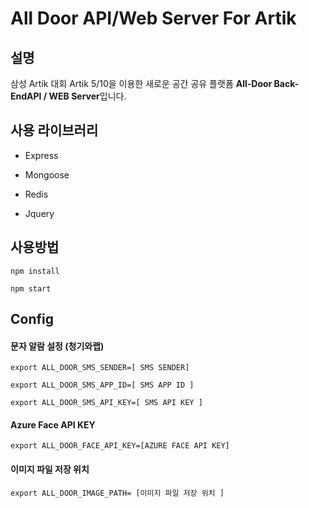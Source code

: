 # All Door API/Web Server For Artik

## 설명
삼성 Artik 대회 Artik 5/10을 이용한 새로운 공간 공유 플랫폼 **All-Door Back-EndAPI / WEB Server**입니다.

## 사용 라이브러리

- Express

- Mongoose

- Redis

- Jquery

## 사용방법
`npm install`

`npm start`

## Config

#### 문자 알람 설정 (청기와랩)

`export ALL_DOOR_SMS_SENDER=[ SMS SENDER]`

`export ALL_DOOR_SMS_APP_ID=[ SMS APP ID ]`

`export ALL_DOOR_SMS_API_KEY=[ SMS API KEY ]`

#### Azure Face API KEY

`export ALL_DOOR_FACE_API_KEY=[AZURE FACE API KEY]`

#### 이미지 파일 저장 위치

`export ALL_DOOR_IMAGE_PATH= [이미지 파일 저장 위치 ]`

